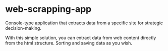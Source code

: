 # web-scrapping-app

Console-type application that extracts data from a specific site for strategic decision-making.

With this simple solution, you can extract data from web content directly from the html structure. Sorting and saving data as you wish.
